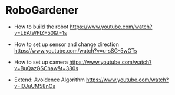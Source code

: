 # RoboGardener

- How to build the robot
https://www.youtube.com/watch?v=LEAtWFIZF50&t=1s

- How to set up sensor and change direction
https://www.youtube.com/watch?v=u-sSG-5wGTs

- How to set up camera
https://www.youtube.com/watch?v=BuQazGSChaw&t=380s

- Extend: Avoidence Algorithm
https://www.youtube.com/watch?v=l0JuUM58nOs
